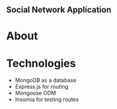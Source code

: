 ## Social Network Application

# About

# Technologies

- MongoDB as a database
- Express.js for routing
- Mongoose ODM
- Insomia for testing routes